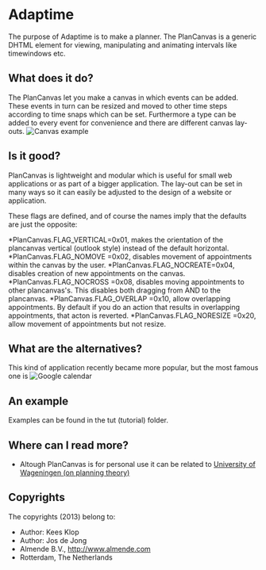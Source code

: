 <!-- Uses markdown syntax for neat display at github -->

# Adaptime
The purpose of Adaptime is to make a planner. The PlanCanvas is a generic DHTML element for viewing, manipulating and animating intervals like timewindows etc.

## What does it do?
The PlanCanvas let you make a canvas in which events can be added. These events in turn can be resized and moved to other time steps according to time snaps which can be set. Furthermore a type can be added to every event for convenience and there are different canvas lay-outs.
![Canvas example](ps://github.com/https://github.com/NASTYJJ/Adaptime/canvas.png "Example of a simple canvas (grey) with events (orange)")

## Is it good?
PlanCanvas is lightweight and modular which is useful for small web applications or as part of a bigger application. The lay-out can be set in many ways so it can easily be adjusted to the design of a website or application.

These flags are defined, and of course the names imply that the defaults are just the opposite:

*PlanCanvas.FLAG_VERTICAL=0x01, makes the orientation of the plancanvas vertical (outlook style) instead of the default horizontal.
*PlanCanvas.FLAG_NOMOVE =0x02, disables movement of appointments within the canvas by the user.
*PlanCanvas.FLAG_NOCREATE=0x04, disables creation of new appointments on the canvas.
*PlanCanvas.FLAG_NOCROSS =0x08, disables moving appointments to other plancanvas's. This disables both dragging from AND to the plancanvas.
*PlanCanvas.FLAG_OVERLAP =0x10, allow overlapping appointments. By default if you do an action that results in overlapping appointments, that acton is reverted.
*PlanCanvas.FLAG_NORESIZE =0x20, allow movement of appointments but not resize.

## What are the alternatives?
This kind of application recently became more popular, but the most famous one is
![Google calendar](http://en.wikipedia.org/wiki/Google_Calendar)

## An example
Examples can be found in the tut (tutorial) folder.

## Where can I read more?
* Altough PlanCanvas is for personal use it can be related to [University of Wageningen (on planning theory)](http://library.wur.nl/WebQuery/clc/362181)

## Copyrights
The copyrights (2013) belong to:

- Author: Kees Klop
- Author: Jos de Jong
- Almende B.V., http://www.almende.com
- Rotterdam, The Netherlands
